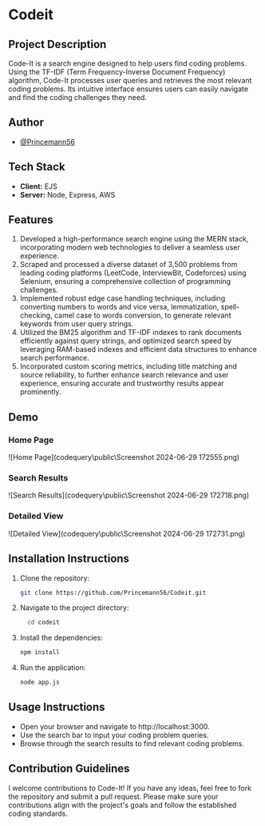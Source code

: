 # Codeit

## Project Description
Code-It is a search engine designed to help users find coding problems. Using the TF-IDF (Term Frequency-Inverse Document Frequency) algorithm, Code-It processes user queries and retrieves the most relevant coding problems. Its intuitive interface ensures users can easily navigate and find the coding challenges they need.

## Author
- [@Princemann56](https://github.com/Princemann56)

## Tech Stack
- **Client:** EJS
- **Server:** Node, Express, AWS

## Features
1. Developed a high-performance search engine using the MERN stack, incorporating modern web technologies to deliver a seamless user experience.
2. Scraped and processed a diverse dataset of 3,500 problems from leading coding platforms (LeetCode, InterviewBit, Codeforces) using Selenium, ensuring a comprehensive collection of programming challenges.
3. Implemented robust edge case handling techniques, including converting numbers to words and vice versa, lemmatization, spell-checking, camel case to words conversion, to generate relevant keywords from user query strings.
4. Utilized the BM25 algorithm and TF-IDF indexes to rank documents efficiently against query strings, and optimized search speed by leveraging RAM-based indexes and efficient data structures to enhance search performance.
5. Incorporated custom scoring metrics, including title matching and source reliability, to further enhance search relevance and user experience, ensuring accurate and trustworthy results appear prominently.

## Demo
### Home Page
![Home Page](codequery\public\Screenshot 2024-06-29 172555.png)

### Search Results
![Search Results](codequery\public\Screenshot 2024-06-29 172718.png)

### Detailed View
![Detailed View](codequery\public\Screenshot 2024-06-29 172731.png)


## Installation Instructions
1. Clone the repository:
   ```bash
   git clone https://github.com/Princemann56/Codeit.git

2. Navigate to the project directory:
   ```bash
     cd codeit
3. Install the dependencies:
   ```bash
   npm install
4. Run the application:
   ```bash
   node app.js

## Usage Instructions
- Open your browser and navigate to http://localhost:3000.
- Use the search bar to input your coding problem queries.
- Browse through the search results to find relevant coding problems.

## Contribution Guidelines
I welcome contributions to Code-It! If you have any ideas, feel free to fork the repository and submit a pull request. Please make sure your contributions align with the project's goals and follow the established coding standards.